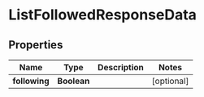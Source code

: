 

# ListFollowedResponseData


## Properties

Name | Type | Description | Notes
------------ | ------------- | ------------- | -------------
**following** | **Boolean** |  |  [optional]



